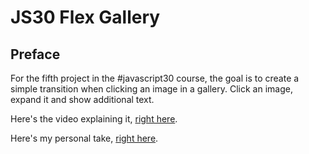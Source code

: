 # JS30 Flex Gallery

## Preface

For the fifth project in the #javascript30 course, the goal is to create a simple transition when clicking an image in a gallery. Click an image, expand it and show additional text.

Here's the video explaining it, [right here](https://youtu.be/9eif30i26jg).

Here's my personal take, [right here](https://codepen.io/borntofrappe/full/MLvjdm).

